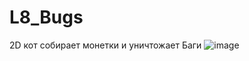 # L8_Bugs
 2D кот собирает монетки и уничтожает Баги
![image](https://github.com/user-attachments/assets/5fb8d2f3-5e23-488a-90cd-8959c2fe9410)
